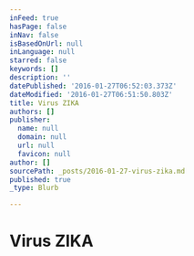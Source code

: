 ```yaml
---
inFeed: true
hasPage: false
inNav: false
isBasedOnUrl: null
inLanguage: null
starred: false
keywords: []
description: ''
datePublished: '2016-01-27T06:52:03.373Z'
dateModified: '2016-01-27T06:51:50.803Z'
title: Virus ZIKA
authors: []
publisher:
  name: null
  domain: null
  url: null
  favicon: null
author: []
sourcePath: _posts/2016-01-27-virus-zika.md
published: true
_type: Blurb

---
```

# Virus ZIKA